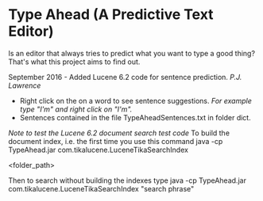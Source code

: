 Type Ahead (A Predictive Text Editor)
=====================================

Is an editor that always tries to predict what you want to
type a good thing? That's what this project aims to find out.

September 2016 - Added Lucene 6.2 code for sentence prediction. _P.J. Lawrence_

* Right click on the on a word to see sentence suggestions.
_For example type "I'm" and right click on "I'm"._
* Sentences contained in the file TypeAheadSentences.txt in folder dict.


_Note to test the Lucene 6.2 document search test code_
To build the document index, i.e. the first time you use this command
java -cp TypeAhead.jar com.tikalucene.LuceneTikaSearchIndex <search phrase><folder_path>

Then to search without building the indexes type
java -cp TypeAhead.jar com.tikalucene.LuceneTikaSearchIndex "search phrase"